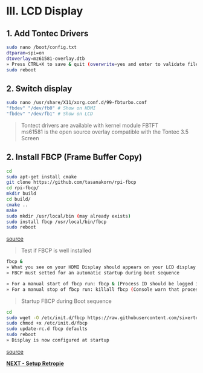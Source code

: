 # III. LCD Display

## 1. Add Tontec Drivers

```bash
sudo nano /boot/config.txt
dtparam=spi=on
dtoverlay=mz61581-overlay.dtb
» Press CTRL+X to save & quit (overwrite=yes and enter to validate filename)
sudo reboot
```

## 2. Switch display

```bash
sudo nano /usr/share/X11/xorg.conf.d/99-fbturbo.conf
"fbdev" "/dev/fb0" # Show on HDMI
"fbdev" "/dev/fb1" # Show on LCD
```

> Tontect drivers are available with kernel module FBTFT<br>
> ms61581 is the open source overlay compatible with the Tontec 3.5 Screen

## 2. Install FBCP (Frame Buffer Copy)

```bash
cd
sudo apt-get install cmake
git clone https://github.com/tasanakorn/rpi-fbcp
cd rpi-fbcp/
mkdir build
cd build/
cmake ..
make
sudo mkdir /usr/local/bin (may already exists)
sudo install fbcp /usr/local/bin/fbcp
sudo reboot
```

[source](https://github.com/notro/fbtft/wiki/Framebuffer-use#framebuffer-mirroring)

> Test if FBCP is well installed

```bash
fbcp &
» What you see on your HDMI Display should appears on your LCD display
» FBCP must setted for an automatic startup during boot sequence

» For a manual start of fbcp run: fbcp & (Process ID should be logged in console)
» For a manual stop of fbcp run: killall fbcp (Console warn that process has been completed)
```

> Startup FBCP during Boot sequence

```bash
cd
sudo wget -O /etc/init.d/fbcp https://raw.githubusercontent.com/sixertoy/retrobox/master/files/fbcp
sudo chmod +x /etc/init.d/fbcp
sudo update-rc.d fbcp defaults
sudo reboot
» Display is now configured at startup
```

[source](https://github.com/watterott/RPi-Display/blob/master/docu/FAQ.md)

[**NEXT - Setup Retropie**](./IV-setup_retropie.md)
